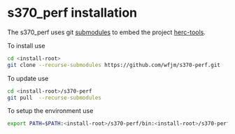 # s370_perf installation

The s370_perf uses git
[submodules](https://git-scm.com/book/en/v2/Git-Tools-Submodules)
to embed the project
[herc-tools](https://github.com/wfjm/herc-tools).

To install use
```bash
cd <install-root>
git clone --recurse-submodules https://github.com/wfjm/s370-perf.git
```

To update use
```bash
cd <install-root>/s370-perf
git pull  --recurse-submodules

```

To setup the environment use
```bash
export PATH=$PATH:<install-root>/s370-perf/bin:<install-root>/s370-perf/herc-tools/bin
```
